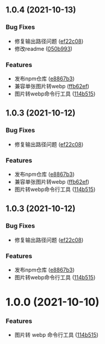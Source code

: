 ## 1.0.4 (2021-10-13)


### Bug Fixes

* 修复输出路径问题 ([ef22c08](https://github.com/mr-kings/webp-scripts/commit/ef22c08263c4c857dbff46d9bfd1336c8dc43d39))
* 修改readme ([050b993](https://github.com/mr-kings/webp-scripts/commit/050b993d8667173a7b7aaa73cd04c796d25fd774))


### Features

* 发布npm仓库 ([e8867b3](https://github.com/mr-kings/webp-scripts/commit/e8867b3d653b8925ad6aaa7c8fe2e1276f0f1c43))
* 兼容单张图片转webp ([ffb62ef](https://github.com/mr-kings/webp-scripts/commit/ffb62ef3c7457875c0a66750f845bda6c9b9e71f))
* 图片转webp命令行工具 ([114b515](https://github.com/mr-kings/webp-scripts/commit/114b5154fcca137bf430896a9caf7dd9422523b9))



## 1.0.3 (2021-10-12)


### Bug Fixes

* 修复输出路径问题 ([ef22c08](https://github.com/mr-kings/webp-scripts/commit/ef22c08263c4c857dbff46d9bfd1336c8dc43d39))


### Features

* 发布npm仓库 ([e8867b3](https://github.com/mr-kings/webp-scripts/commit/e8867b3d653b8925ad6aaa7c8fe2e1276f0f1c43))
* 兼容单张图片转webp ([ffb62ef](https://github.com/mr-kings/webp-scripts/commit/ffb62ef3c7457875c0a66750f845bda6c9b9e71f))
* 图片转webp命令行工具 ([114b515](https://github.com/mr-kings/webp-scripts/commit/114b5154fcca137bf430896a9caf7dd9422523b9))



## 1.0.3 (2021-10-12)


### Bug Fixes

* 修复输出路径问题 ([ef22c08](https://github.com/mr-kings/webp-scripts/commit/ef22c08263c4c857dbff46d9bfd1336c8dc43d39))


### Features

* 发布npm仓库 ([e8867b3](https://github.com/mr-kings/webp-scripts/commit/e8867b3d653b8925ad6aaa7c8fe2e1276f0f1c43))
* 图片转webp命令行工具 ([114b515](https://github.com/mr-kings/webp-scripts/commit/114b5154fcca137bf430896a9caf7dd9422523b9))



# 1.0.0 (2021-10-10)

### Features

- 图片转 webp 命令行工具 ([114b515](https://github.com/mr-kings/webp-scripts/commit/114b5154fcca137bf430896a9caf7dd9422523b9))
